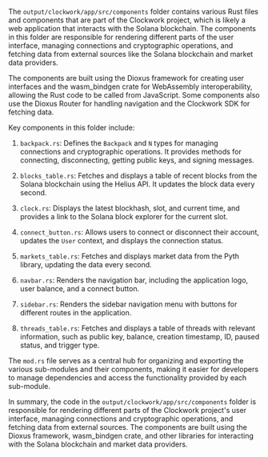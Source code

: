 The `output/clockwork/app/src/components` folder contains various Rust files and components that are part of the Clockwork project, which is likely a web application that interacts with the Solana blockchain. The components in this folder are responsible for rendering different parts of the user interface, managing connections and cryptographic operations, and fetching data from external sources like the Solana blockchain and market data providers.

The components are built using the Dioxus framework for creating user interfaces and the wasm_bindgen crate for WebAssembly interoperability, allowing the Rust code to be called from JavaScript. Some components also use the Dioxus Router for handling navigation and the Clockwork SDK for fetching data.

Key components in this folder include:

1. `backpack.rs`: Defines the `Backpack` and `N` types for managing connections and cryptographic operations. It provides methods for connecting, disconnecting, getting public keys, and signing messages.

2. `blocks_table.rs`: Fetches and displays a table of recent blocks from the Solana blockchain using the Helius API. It updates the block data every second.

3. `clock.rs`: Displays the latest blockhash, slot, and current time, and provides a link to the Solana block explorer for the current slot.

4. `connect_button.rs`: Allows users to connect or disconnect their account, updates the `User` context, and displays the connection status.

5. `markets_table.rs`: Fetches and displays market data from the Pyth library, updating the data every second.

6. `navbar.rs`: Renders the navigation bar, including the application logo, user balance, and a connect button.

7. `sidebar.rs`: Renders the sidebar navigation menu with buttons for different routes in the application.

8. `threads_table.rs`: Fetches and displays a table of threads with relevant information, such as public key, balance, creation timestamp, ID, paused status, and trigger type.

The `mod.rs` file serves as a central hub for organizing and exporting the various sub-modules and their components, making it easier for developers to manage dependencies and access the functionality provided by each sub-module.

In summary, the code in the `output/clockwork/app/src/components` folder is responsible for rendering different parts of the Clockwork project's user interface, managing connections and cryptographic operations, and fetching data from external sources. The components are built using the Dioxus framework, wasm_bindgen crate, and other libraries for interacting with the Solana blockchain and market data providers.

    